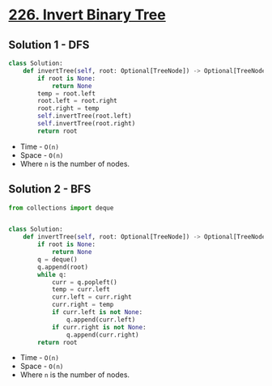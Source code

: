 # [226. Invert Binary Tree](https://leetcode.com/problems/invert-binary-tree/)

## Solution 1 - DFS

```py
class Solution:
    def invertTree(self, root: Optional[TreeNode]) -> Optional[TreeNode]:
        if root is None:
            return None
        temp = root.left
        root.left = root.right
        root.right = temp
        self.invertTree(root.left)
        self.invertTree(root.right)
        return root
```

- Time - `O(n)`
- Space - `O(n)`
- Where `n` is the number of nodes.

## Solution 2 - BFS

```py
from collections import deque


class Solution:
    def invertTree(self, root: Optional[TreeNode]) -> Optional[TreeNode]:
        if root is None:
            return None
        q = deque()
        q.append(root)
        while q:
            curr = q.popleft()
            temp = curr.left
            curr.left = curr.right
            curr.right = temp
            if curr.left is not None:
                q.append(curr.left)
            if curr.right is not None:
                q.append(curr.right)
        return root
```

- Time - `O(n)`
- Space - `O(n)`
- Where `n` is the number of nodes.